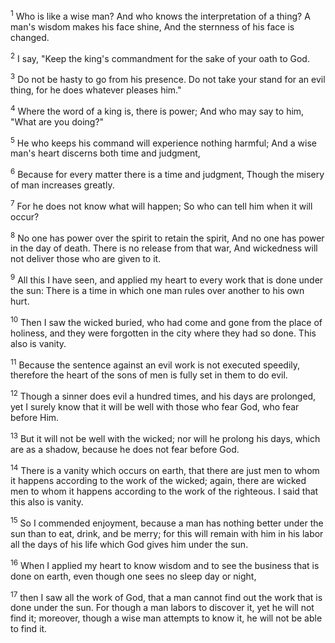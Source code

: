 <sup>1</sup> 
Who is like a wise man? And who knows the interpretation of a thing? A man's wisdom makes his face shine, And the sternness of his face is changed.

<sup>2</sup> 
I say, "Keep the king's commandment for the sake of your oath to God. 

<sup>3</sup> 
Do not be hasty to go from his presence. Do not take your stand for an evil thing, for he does whatever pleases him." 

<sup>4</sup> 
Where the word of a king is, there is power; And who may say to him, "What are you doing?" 

<sup>5</sup> 
He who keeps his command will experience nothing harmful; And a wise man's heart discerns both time and judgment, 

<sup>6</sup> 
Because for every matter there is a time and judgment, Though the misery of man increases greatly. 

<sup>7</sup> 
For he does not know what will happen; So who can tell him when it will occur? 

<sup>8</sup> 
No one has power over the spirit to retain the spirit, And no one has power in the day of death. There is no release from that war, And wickedness will not deliver those who are given to it. 

<sup>9</sup> 
All this I have seen, and applied my heart to every work that is done under the sun: There is a time in which one man rules over another to his own hurt.

<sup>10</sup> 
Then I saw the wicked buried, who had come and gone from the place of holiness, and they were forgotten in the city where they had so done. This also is vanity. 

<sup>11</sup> 
Because the sentence against an evil work is not executed speedily, therefore the heart of the sons of men is fully set in them to do evil. 

<sup>12</sup> 
Though a sinner does evil a hundred times, and his days are prolonged, yet I surely know that it will be well with those who fear God, who fear before Him. 

<sup>13</sup> 
But it will not be well with the wicked; nor will he prolong his days, which are as a shadow, because he does not fear before God. 

<sup>14</sup> 
There is a vanity which occurs on earth, that there are just men to whom it happens according to the work of the wicked; again, there are wicked men to whom it happens according to the work of the righteous. I said that this also is vanity. 

<sup>15</sup> 
So I commended enjoyment, because a man has nothing better under the sun than to eat, drink, and be merry; for this will remain with him in his labor all the days of his life which God gives him under the sun. 

<sup>16</sup> 
When I applied my heart to know wisdom and to see the business that is done on earth, even though one sees no sleep day or night, 

<sup>17</sup> 
then I saw all the work of God, that a man cannot find out the work that is done under the sun. For though a man labors to discover it, yet he will not find it; moreover, though a wise man attempts to know it, he will not be able to find it.